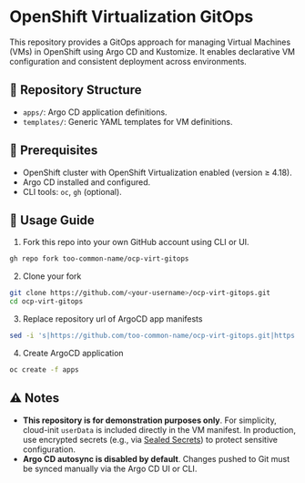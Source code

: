 # OpenShift Virtualization GitOps

This repository provides a GitOps approach for managing Virtual Machines (VMs) in OpenShift using Argo CD and Kustomize. It enables declarative VM configuration and consistent deployment across environments.

## 📁 Repository Structure

- `apps/`: Argo CD application definitions.
- `templates/`: Generic YAML templates for VM definitions.

## 🚀 Prerequisites

- OpenShift cluster with OpenShift Virtualization enabled (version ≥ 4.18).
- Argo CD installed and configured.
- CLI tools: `oc`, `gh` (optional).

## 📘 Usage Guide

1. Fork this repo into your own GitHub account using CLI or UI.

```bash
gh repo fork too-common-name/ocp-virt-gitops
```

2. Clone your fork

```bash
git clone https://github.com/<your-username>/ocp-virt-gitops.git
cd ocp-virt-gitops
```

3. Replace repository url of ArgoCD app manifests 

```bash
sed -i 's|https://github.com/too-common-name/ocp-virt-gitops.git|https://github.com/<your-username>/ocp-virt-gitops.git|g' apps/**/*.yaml
```
4. Create ArgoCD application
```bash
oc create -f apps
```

## ⚠️ Notes

- **This repository is for demonstration purposes only**. For simplicity, cloud-init `userData` is included directly in the VM manifest. In production, use encrypted secrets (e.g., via [Sealed Secrets](https://github.com/bitnami-labs/sealed-secrets)) to protect sensitive configuration.
- **Argo CD autosync is disabled by default**. Changes pushed to Git must be synced manually via the Argo CD UI or CLI.